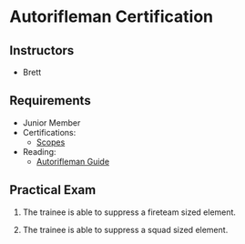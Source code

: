 # Autorifleman Certification

## Instructors

- Brett

## Requirements

- Junior Member
- Certifications:
  - [Scopes](guides/scopes.md)
- Reading:
  - [Autorifleman Guide](guides/autorifleman.md)

## Practical Exam

1. The trainee is able to suppress a fireteam sized element.

2. The trainee is able to suppress a squad sized element.
